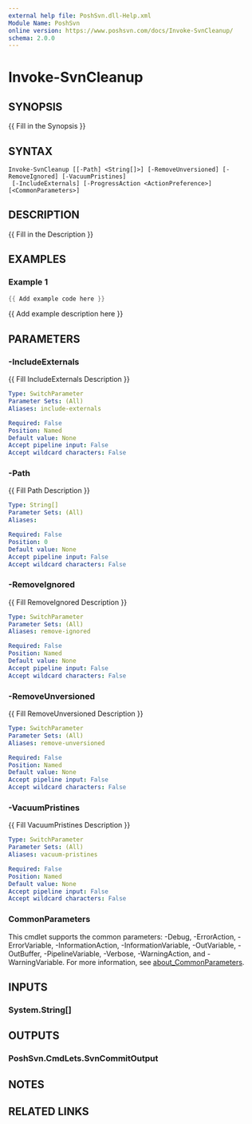 ```yaml
---
external help file: PoshSvn.dll-Help.xml
Module Name: PoshSvn
online version: https://www.poshsvn.com/docs/Invoke-SvnCleanup/
schema: 2.0.0
---
```


# Invoke-SvnCleanup

## SYNOPSIS
{{ Fill in the Synopsis }}

## SYNTAX

```
Invoke-SvnCleanup [[-Path] <String[]>] [-RemoveUnversioned] [-RemoveIgnored] [-VacuumPristines]
 [-IncludeExternals] [-ProgressAction <ActionPreference>] [<CommonParameters>]
```

## DESCRIPTION
{{ Fill in the Description }}

## EXAMPLES

### Example 1
```powershell
{{ Add example code here }}
```

{{ Add example description here }}

## PARAMETERS

### -IncludeExternals
{{ Fill IncludeExternals Description }}

```yaml
Type: SwitchParameter
Parameter Sets: (All)
Aliases: include-externals

Required: False
Position: Named
Default value: None
Accept pipeline input: False
Accept wildcard characters: False
```

### -Path
{{ Fill Path Description }}

```yaml
Type: String[]
Parameter Sets: (All)
Aliases:

Required: False
Position: 0
Default value: None
Accept pipeline input: False
Accept wildcard characters: False
```

### -RemoveIgnored
{{ Fill RemoveIgnored Description }}

```yaml
Type: SwitchParameter
Parameter Sets: (All)
Aliases: remove-ignored

Required: False
Position: Named
Default value: None
Accept pipeline input: False
Accept wildcard characters: False
```

### -RemoveUnversioned
{{ Fill RemoveUnversioned Description }}

```yaml
Type: SwitchParameter
Parameter Sets: (All)
Aliases: remove-unversioned

Required: False
Position: Named
Default value: None
Accept pipeline input: False
Accept wildcard characters: False
```

### -VacuumPristines
{{ Fill VacuumPristines Description }}

```yaml
Type: SwitchParameter
Parameter Sets: (All)
Aliases: vacuum-pristines

Required: False
Position: Named
Default value: None
Accept pipeline input: False
Accept wildcard characters: False
```

### CommonParameters
This cmdlet supports the common parameters: -Debug, -ErrorAction, -ErrorVariable, -InformationAction, -InformationVariable, -OutVariable, -OutBuffer, -PipelineVariable, -Verbose, -WarningAction, and -WarningVariable. For more information, see [about_CommonParameters](http://go.microsoft.com/fwlink/?LinkID=113216).

## INPUTS

### System.String[]

## OUTPUTS

### PoshSvn.CmdLets.SvnCommitOutput

## NOTES

## RELATED LINKS
